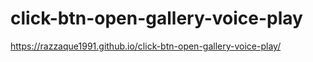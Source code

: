 # click-btn-open-gallery-voice-play
https://razzaque1991.github.io/click-btn-open-gallery-voice-play/
